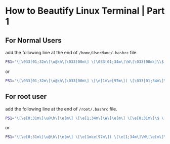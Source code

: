 # How to Beautify Linux Terminal \| Part 1

## For Normal Users

add the following line at the end of `/home/UserName/.bashrc` file.

```bash
PS1='\[\033[01;32m\]\u@\h\[\033[00m\] \[\033[01;34m\]\W\[\033[00m\]\\$ '
```

or

```bash
PS1='\[\033[01;32m\]\u@\h\[\033[00m\] \[\e[1m\e[97m\]( \[\033[01;34m\]\W\[\033[00m\] \[\e[1m\e[97m\])\[\033[01;32m\]-> \[\e[m\]\[\e[0;37m\]'
```

## For root user

add the following line at the end of `/root/.bashrc` file.

```bash
PS1='\[\e[0;31m\]\u@\h\[\e[m\] \[\e[1;34m\]\W\[\e[m\] \[\e[0;31m\]\$ \[\e[m\]\[\e[0;37m\]'
```

or

```bash
PS1='\[\e[0;31m\]\u@\h\[\e[m\] \[\e[1m\e[97m\]( \[\e[1;34m\]\W\[\e[m\]\[\e[1m\e[97m\] )\[\e[0;31m\]-> \[\e[m\]\[\e[0;37m\]'
```

